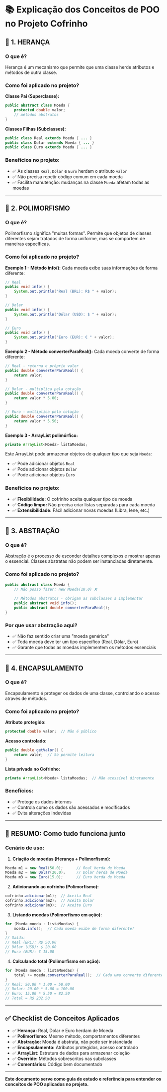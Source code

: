 # 📚 Explicação dos Conceitos de POO no Projeto Cofrinho

## 🔹 1. HERANÇA

### O que é?
Herança é um mecanismo que permite que uma classe herde atributos e métodos de outra classe.

### Como foi aplicado no projeto?

**Classe Pai (Superclasse):**
```java
public abstract class Moeda {
    protected double valor;
    // métodos abstratos
}
```

**Classes Filhas (Subclasses):**
```java
public class Real extends Moeda { ... }
public class Dolar extends Moeda { ... }
public class Euro extends Moeda { ... }
```

### Benefícios no projeto:
- ✅ As classes `Real`, `Dolar` e `Euro` herdam o atributo `valor`
- ✅ Não precisa repetir código comum em cada moeda
- ✅ Facilita manutenção: mudanças na classe `Moeda` afetam todas as moedas

---

## 🔹 2. POLIMORFISMO

### O que é?
Polimorfismo significa "muitas formas". Permite que objetos de classes diferentes sejam tratados de forma uniforme, mas se comportem de maneiras específicas.

### Como foi aplicado no projeto?

**Exemplo 1 - Método info():**
Cada moeda exibe suas informações de forma diferente:

```java
// Real
public void info() {
    System.out.println("Real (BRL): R$ " + valor);
}

// Dolar
public void info() {
    System.out.println("Dólar (USD): $ " + valor);
}

// Euro
public void info() {
    System.out.println("Euro (EUR): € " + valor);
}
```

**Exemplo 2 - Método converterParaReal():**
Cada moeda converte de forma diferente:

```java
// Real - retorna o próprio valor
public double converterParaReal() {
    return valor;
}

// Dolar - multiplica pela cotação
public double converterParaReal() {
    return valor * 5.00;
}

// Euro - multiplica pela cotação
public double converterParaReal() {
    return valor * 5.50;
}
```

**Exemplo 3 - ArrayList polimórfico:**
```java
private ArrayList<Moeda> listaMoedas;
```

Este ArrayList pode armazenar objetos de qualquer tipo que seja `Moeda`:
- ✅ Pode adicionar objetos `Real`
- ✅ Pode adicionar objetos `Dolar`
- ✅ Pode adicionar objetos `Euro`

### Benefícios no projeto:
- ✅ **Flexibilidade:** O cofrinho aceita qualquer tipo de moeda
- ✅ **Código limpo:** Não precisa criar listas separadas para cada moeda
- ✅ **Extensibilidade:** Fácil adicionar novas moedas (Libra, Iene, etc.)

---

## 🔹 3. ABSTRAÇÃO

### O que é?
Abstração é o processo de esconder detalhes complexos e mostrar apenas o essencial. Classes abstratas não podem ser instanciadas diretamente.

### Como foi aplicado no projeto?

```java
public abstract class Moeda {
    // Não posso fazer: new Moeda(10.0) ❌
    
    // Métodos abstratos - obrigam as subclasses a implementar
    public abstract void info();
    public abstract double converterParaReal();
}
```

### Por que usar abstração aqui?
- ✅ Não faz sentido criar uma "moeda genérica"
- ✅ Toda moeda deve ter um tipo específico (Real, Dólar, Euro)
- ✅ Garante que todas as moedas implementem os métodos essenciais

---

## 🔹 4. ENCAPSULAMENTO

### O que é?
Encapsulamento é proteger os dados de uma classe, controlando o acesso através de métodos.

### Como foi aplicado no projeto?

**Atributo protegido:**
```java
protected double valor;  // Não é público
```

**Acesso controlado:**
```java
public double getValor() {
    return valor;  // Só permite leitura
}
```

**Lista privada no Cofrinho:**
```java
private ArrayList<Moeda> listaMoedas;  // Não acessível diretamente
```

### Benefícios:
- ✅ Protege os dados internos
- ✅ Controla como os dados são acessados e modificados
- ✅ Evita alterações indevidas

---

## 🎯 RESUMO: Como tudo funciona junto

### Cenário de uso:

1. **Criação de moedas (Herança + Polimorfismo):**
```java
Moeda m1 = new Real(50.0);      // Real herda de Moeda
Moeda m2 = new Dolar(20.0);     // Dolar herda de Moeda
Moeda m3 = new Euro(15.0);      // Euro herda de Moeda
```

2. **Adicionando ao cofrinho (Polimorfismo):**
```java
cofrinho.adicionar(m1);  // Aceita Real
cofrinho.adicionar(m2);  // Aceita Dolar
cofrinho.adicionar(m3);  // Aceita Euro
```

3. **Listando moedas (Polimorfismo em ação):**
```java
for (Moeda moeda : listaMoedas) {
    moeda.info();  // Cada moeda exibe de forma diferente!
}
// Saída:
// Real (BRL): R$ 50.00
// Dólar (USD): $ 20.00
// Euro (EUR): € 15.00
```

4. **Calculando total (Polimorfismo em ação):**
```java
for (Moeda moeda : listaMoedas) {
    total += moeda.converterParaReal();  // Cada uma converte diferente!
}
// Real: 50.00 * 1.00 = 50.00
// Dolar: 20.00 * 5.00 = 100.00
// Euro: 15.00 * 5.50 = 82.50
// Total = R$ 232.50
```

---

## ✅ Checklist de Conceitos Aplicados

- ✅ **Herança:** Real, Dolar e Euro herdam de Moeda
- ✅ **Polimorfismo:** Mesmo método, comportamentos diferentes
- ✅ **Abstração:** Moeda é abstrata, não pode ser instanciada
- ✅ **Encapsulamento:** Atributos protegidos, acesso controlado
- ✅ **ArrayList:** Estrutura de dados para armazenar coleção
- ✅ **Override:** Métodos sobrescritos nas subclasses
- ✅ **Comentários:** Código bem documentado

---

**Este documento serve como guia de estudo e referência para entender os conceitos de POO aplicados no projeto.**

